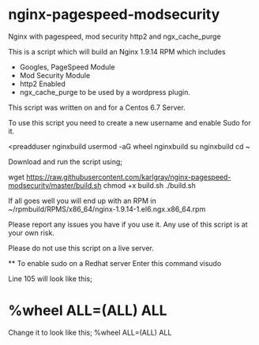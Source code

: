 # nginx-pagespeed-modsecurity
Nginx with pagespeed, mod security http2 and ngx_cache_purge

This is a script which will build an Nginx 1.9.14 RPM which includes
  * Googles, PageSpeed Module
  * Mod Security Module
  * http2 Enabled
  * ngx_cache_purge to be used by a wordpress plugin.

This script was written on and for a Centos 6.7 Server.

To use this script you need to create a new username and enable Sudo for it.

  <preadduser nginxbuild
  usermod -aG wheel nginxbuild
  su nginxbuild
  cd ~</pre>
  
Download and run the script using;

  wget https://raw.githubusercontent.com/karlgray/nginx-pagespeed-modsecurity/master/build.sh
  chmod +x build.sh
  ./build.sh

If all goes well you will end up with an RPM in ~/rpmbuild/RPMS/x86_64/nginx-1.9.14-1.el6.ngx.x86_64.rpm

Please report any issues you have if you use it.  Any use of this script is at your own risk.

Please do not use this script on a live server.

** To enable sudo on a Redhat server
Enter this command
 visudo

Line 105 will look like this;
 #  %wheel  ALL=(ALL)       ALL
Change it to look like this;
 %wheel  ALL=(ALL)       ALL

